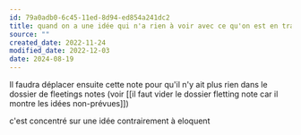 ```yaml
---
id: 79a0adb0-6c45-11ed-8d94-ed854a241dc2
title: quand on a une idée qui n'a rien à voir avec ce qu'on est en train de faire il faut la mettre sur fleeting notes
source: ""
created_date: 2022-11-24
modified_date: 2022-12-03
date: 2024-08-19
---
```

Il faudra déplacer ensuite cette note pour qu'il n'y ait plus rien dans le dossier de fleetings notes (voir [[il faut vider le dossier fletting note car il montre les idées non-prévues]])

c'est concentré sur une idée contrairement à eloquent